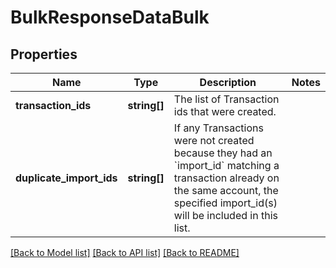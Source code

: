 # BulkResponseDataBulk

## Properties
Name | Type | Description | Notes
------------ | ------------- | ------------- | -------------
**transaction_ids** | **string[]** | The list of Transaction ids that were created. | 
**duplicate_import_ids** | **string[]** | If any Transactions were not created because they had an &#x60;import_id&#x60; matching a transaction already on the same account, the specified import_id(s) will be included in this list. | 

[[Back to Model list]](../README.md#documentation-for-models) [[Back to API list]](../README.md#documentation-for-api-endpoints) [[Back to README]](../README.md)


